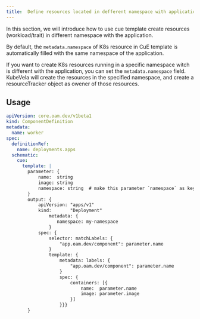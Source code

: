 ```yaml
---
title:  Define resources located in defferent namespace with application
---
```


In this section, we will introduce how to use cue template create resources (workload/trait) in different namespace with the application.

By default, the `metadata.namespace` of K8s resource in CuE template is automatically filled with the same namespace of the application.

If you want to create K8s resources running in a specific namespace witch is different with the application, you can set the `metadata.namespace` field.
KubeVela will create the resources in the specified namespace, and create a resourceTracker object as owener of those resources.


## Usage

```yaml
apiVersion: core.oam.dev/v1beta1
kind: ComponentDefinition
metadata:
  name: worker
spec:
  definitionRef:
    name: deployments.apps
  schematic:
    cue:
      template: |
        parameter: {
        	name:  string
        	image: string
        	namespace: string  # make this parameter `namespace` as keyword which represents the resource maybe located in defferent namespace with application
        }
        output: {
        	apiVersion: "apps/v1"
        	kind:       "Deployment"
                metadata: {
                   namespace: my-namespace
                }
        	spec: {
        		selector: matchLabels: {
        			"app.oam.dev/component": parameter.name
        		}
        		template: {
        			metadata: labels: {
        				"app.oam.dev/component": parameter.name
        			}
        			spec: {
        				containers: [{
        					name:  parameter.name
        					image: parameter.image
        				}]
        			}}}
        }
```

